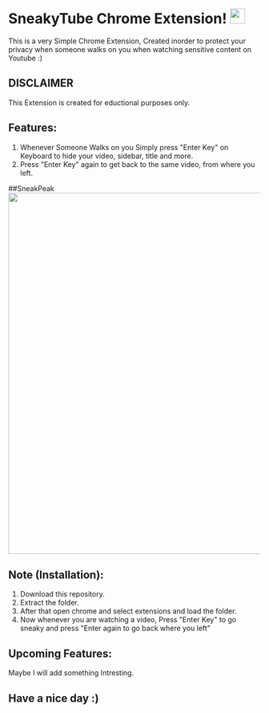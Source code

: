 # SneakyTube Chrome Extension! <img src="https://raw.githubusercontent.com/MartinHeinz/MartinHeinz/master/wave.gif" width="30px">

This is a very Simple Chrome Extension, Created inorder to protect your privacy when someone walks on you when watching sensitive content on Youtube :)

## DISCLAIMER
This Extension is created for eductional purposes only.

## Features:
1. Whenever Someone Walks on you Simply press "Enter Key" on Keyboard to hide your video, sidebar, title and more.
2. Press "Enter Key" again to get back to the same video, from where you left.

##SneakPeak
<img src="https://github.com/itsOwen/SneakyTube-Chrome-Extension/blob/master/images/sneakpeak.gif" width="1280px" height="720px">

## Note (Installation):
1. Download this repository.
2. Extract the folder.
3. After that open chrome and select extensions and load the folder.
4. Now whenever you are watching a video, Press "Enter Key" to go sneaky and press "Enter again to go back where you left"

## Upcoming Features:
Maybe I will add something Intresting.

## Have a nice day :)
